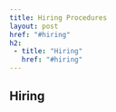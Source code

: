 ```yaml
---
title: Hiring Procedures
layout: post
href: "#hiring"
h2:
 - title: "Hiring"
   href: "#hiring"
---
```

## Hiring
